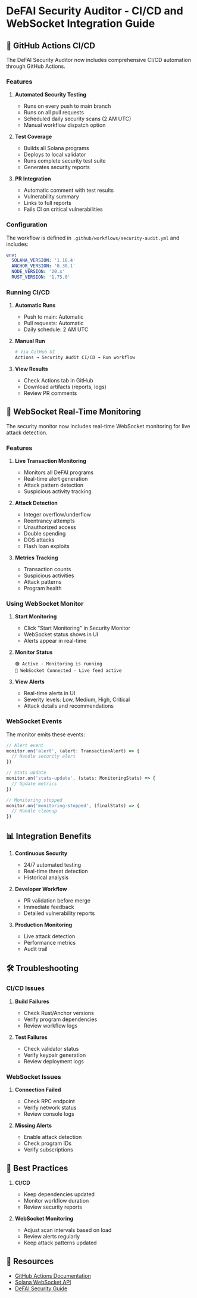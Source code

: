 # DeFAI Security Auditor - CI/CD and WebSocket Integration Guide

## 🚀 GitHub Actions CI/CD

The DeFAI Security Auditor now includes comprehensive CI/CD automation through GitHub Actions.

### Features

1. **Automated Security Testing**
   - Runs on every push to main branch
   - Runs on all pull requests
   - Scheduled daily security scans (2 AM UTC)
   - Manual workflow dispatch option

2. **Test Coverage**
   - Builds all Solana programs
   - Deploys to local validator
   - Runs complete security test suite
   - Generates security reports

3. **PR Integration**
   - Automatic comment with test results
   - Vulnerability summary
   - Links to full reports
   - Fails CI on critical vulnerabilities

### Configuration

The workflow is defined in `.github/workflows/security-audit.yml` and includes:

```yaml
env:
  SOLANA_VERSION: '1.18.4'
  ANCHOR_VERSION: '0.30.1'
  NODE_VERSION: '20.x'
  RUST_VERSION: '1.75.0'
```

### Running CI/CD

1. **Automatic Runs**
   - Push to main: Automatic
   - Pull requests: Automatic
   - Daily schedule: 2 AM UTC

2. **Manual Run**
   ```bash
   # Via GitHub UI
   Actions → Security Audit CI/CD → Run workflow
   ```

3. **View Results**
   - Check Actions tab in GitHub
   - Download artifacts (reports, logs)
   - Review PR comments

## 🔌 WebSocket Real-Time Monitoring

The security monitor now includes real-time WebSocket monitoring for live attack detection.

### Features

1. **Live Transaction Monitoring**
   - Monitors all DeFAI programs
   - Real-time alert generation
   - Attack pattern detection
   - Suspicious activity tracking

2. **Attack Detection**
   - Integer overflow/underflow
   - Reentrancy attempts
   - Unauthorized access
   - Double spending
   - DOS attacks
   - Flash loan exploits

3. **Metrics Tracking**
   - Transaction counts
   - Suspicious activities
   - Attack patterns
   - Program health

### Using WebSocket Monitor

1. **Start Monitoring**
   - Click "Start Monitoring" in Security Monitor
   - WebSocket status shows in UI
   - Alerts appear in real-time

2. **Monitor Status**
   ```
   🟢 Active - Monitoring is running
   🔌 WebSocket Connected - Live feed active
   ```

3. **View Alerts**
   - Real-time alerts in UI
   - Severity levels: Low, Medium, High, Critical
   - Attack details and recommendations

### WebSocket Events

The monitor emits these events:

```typescript
// Alert event
monitor.on('alert', (alert: TransactionAlert) => {
  // Handle security alert
})

// Stats update
monitor.on('stats-update', (stats: MonitoringStats) => {
  // Update metrics
})

// Monitoring stopped
monitor.on('monitoring-stopped', (finalStats) => {
  // Handle cleanup
})
```

## 📊 Integration Benefits

1. **Continuous Security**
   - 24/7 automated testing
   - Real-time threat detection
   - Historical analysis

2. **Developer Workflow**
   - PR validation before merge
   - Immediate feedback
   - Detailed vulnerability reports

3. **Production Monitoring**
   - Live attack detection
   - Performance metrics
   - Audit trail

## 🛠️ Troubleshooting

### CI/CD Issues

1. **Build Failures**
   - Check Rust/Anchor versions
   - Verify program dependencies
   - Review workflow logs

2. **Test Failures**
   - Check validator status
   - Verify keypair generation
   - Review deployment logs

### WebSocket Issues

1. **Connection Failed**
   - Check RPC endpoint
   - Verify network status
   - Review console logs

2. **Missing Alerts**
   - Enable attack detection
   - Check program IDs
   - Verify subscriptions

## 📝 Best Practices

1. **CI/CD**
   - Keep dependencies updated
   - Monitor workflow duration
   - Review security reports

2. **WebSocket Monitoring**
   - Adjust scan intervals based on load
   - Review alerts regularly
   - Keep attack patterns updated

## 🔗 Resources

- [GitHub Actions Documentation](https://docs.github.com/en/actions)
- [Solana WebSocket API](https://docs.solana.com/developing/clients/jsonrpc-api#subscription-websocket)
- [DeFAI Security Guide](./SECURITY_TESTING_GUIDE.md) 